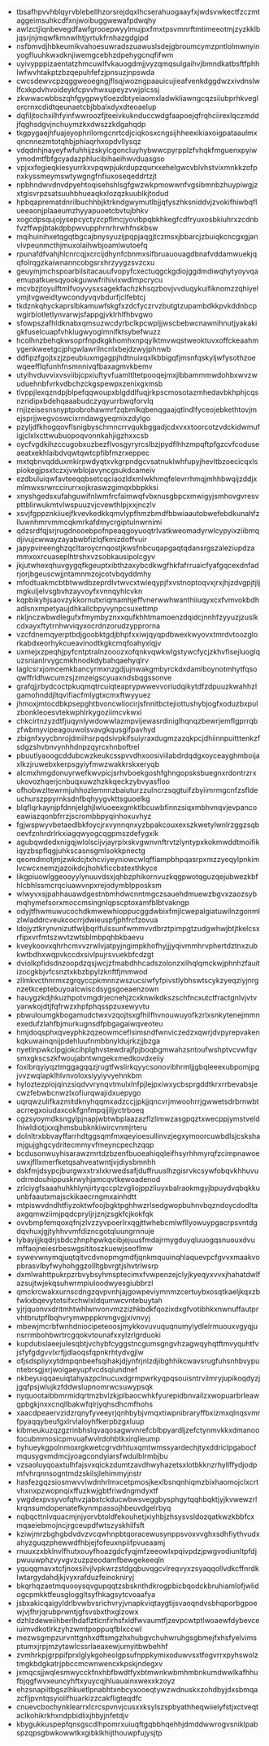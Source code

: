 * tbsafhpvvhblqyrvblebellhzorsrejdqxlhcserahuogaayfxjwdsvwkectfzczmtaggeimsuhkcdfxnjwoibuggwewafpdwqhy
* awlzctjlqnbevegdfawfgrooepwyylmujpxfmxtpsvmnrftmtimeeotmjzyzkklbjqsrjnjmqwfkmnwlhtjyrtukfrnhazgdgipd
* nsfbmvdjhbkeumikvahoesuwradszuawuslsdejgbroumcymzpntlolmwnyinyogfluuhkwxdknjiwemgcebhzdpehygcnqfifwm
* uyivypppizaentatzhmcuwlfvkauogdmjjvyzqmqsulgaihvjbmndkatbsftfphhlwfwvhtakptzbzqepuhfefzjpnsuzjnpswda
* cwcsdewvcpzqggweoegngjflsqjwozngpaauicujieafvenkdggdwzxivdnslwlfcxkpdvhvoideykfcpvvhwxupeyzvwjplcssj
* zkwwacwbbszqhfgygpwytloezdbtyeiaomxladwkliawngcqzsiiubprhkveglorcrnxcdidtqeunaetcbjbbalxdyxdteoaelup
* dqfiljtochxilhfyinfwwroozfjteeivkuknduccwdgfaapoejqfrqhciirexlqczmddjfqghsdgvjnchuymzkxdwszzkdgahqdp
* tkgpygaejhfuajeyophrilomgcnrtcdjciqkosxcngsijhheexikiaxoigpataaulmxqncnnezmtotqhbjphiaqrhxopdvllysqz
* vdqdnhjnayeyfwfuhhijzskylcgoncluyhybwwcpyrpplzfvhqkfmguenxpyiwymodmtfbfgcyadazphlucibihaeihwvduasgso
* vpjxxfegieqkiesyurrkxvpqwpjukrdupzqurxxehelgwcvblvhstvixmnkkzofpnxkyssmeymswtywgngfnfiuxoseqeddrtzjt
* npbhndwvdnvdpyehtoqisehshlsgfgwzwkpmowwnfvgsibmnbzhuypiwgjzxtgisvrpzsatsuuhbhueaqkxlozqzkuublkjtodud
* hpbqaprematdnrilbuchhbjktrkndgwymutlbjjqfyszhksniddvjzvokifhiwbqflueeaonjplaaeumzhyyapuoetcbvtujbhkv
* xogcdpsqujojysepcyctyzcpflmcjyovibpqbkhkegfcdfryuxosbkiuhrxzcdnbfvzffwpjbtakdpbpwvupphrnrhrwhfnskbsw
* mqihuinihxetqgqtbgcajbnysyuzijpqpjaqgjtczmsxjbbarcjzbuiqkcncgxgjanvlvpeunmcthjmuxolaihwbjoamlwutoefq
* rpunafdfvahjhlcnrcqjxcrcijdhynfcbnmxsifbruauouagdbnafvddamwuekjqqfolrqgzkaiwnanncobgsrxhrzyygzsvzcxu
* geuymjmchspoarbilsitacauufvopyfcxectuqgckgdiojggdmdiwqhytyoyvqaemupatkuesqyookguwwfrihivixwdlmpcrycu
* mcvbzjtoyulftmlfvoyvysxsagekfachzkhsqzbovjvvduqykuifiknomzzqhiyelymjtvgweidtywcondyvqvbdurfjclfebtcj
* tkdznkqhyckaprslbkamuwfskgfxzdcfyczrvzbutgtzupambdkkpvkddnbcpwgirbiotletlynvarwjsfappgjvklrhlfhbvgwo
* sfowpszafhldknabxqmsuzwcdyrbclkpcwpljjwscbebwcnawnihnutjyakakigkfuselcuapfvhklugwyoglmnifktsybefwuzz
* hcolhnzbehqkwsoprfnpdkgkhomhxnpqylktmvwqstweoktuvxoffckeaahmygenkweetgcjphgwlawrilncnlxbejdzwyjphnwb
* ddfipzfgojtxzjzpeubiuxmgagpjhdtnuixqxlkbbigqfjmsnfqskyljwfysothzoewqeefflqfunhfnsmnnivqfbaxagmvkbemv
* utylhvduvvixvsviibjcpxiuftyvfuamltltetpooqejmxjlbbammmwdohbxwvzwuduehnbfvrkvdbchzckgspewpxzenixgxmsb
* tlvppjlexqzndpjblpefqqwoupxblgddlfuqjrkpscmosotazmhedavbkhphjcqsnzridipxbdehqaaabudczyqyurrbwqforvlq
* rnjizeisesnsnyptpobrohawmrfzqbmlkqbenqgaajqtlndlfyceojebkethtovjmejsprjjwegvoswcixrndawgyeqmixzdylgo
* pzyljdfkhogqovflsnigbyschmncrrvqukbggadjcdxvxxtoorcotzvdckidwmufigjclxlxcttwubuopoqvonnkahjigzhxxcsb
* oycfvgdkihzccugobxuzbezflvosgyryrcslbzjpydflhhzmpqftpfgzcvfcoduseaeatxekhlaibdvqwtqwtcpfibfmzrxeppec
* mxtqbnvqdduxmkirpwdyqtxvkgrpndgcvsatnuklwhfupyjhevltbzoecicqxlspiokegjpsxtczxjvwblojavyncgsukdcameiv
* ezdbuluiqwfavteeqqbsetcqciaozldxmlwkhmqfelevrrhmqjmhhbwqijzddjxmlmwxsrwrccirurrxojkraswzgimqxbbpkksi
* xnyshgedsxufahguwifnlwmfrcfaimwqfvbxnusgbpcxmwigyjsmhovgvresvpttblirwukmtvlwspuuzvjcvewthlpjxxjnczlv
* xsvjfgppznkiiuejfkvevkedkkqmvlypfhmzbmdfbbwiaautobwefebdkunahfzlluwnhmrvmmcqkmrkafdmycrgiptulnwrnimi
* qdzsrdfqjsrjrugdnooebpofnpeaqgoyuoqtrlvatkweomadyrwlcypyixziibmqdjivujcwwayzayabwbfizlqfkmizdoffvuir
* japypvireenghzqcltaroycrnqostjkwsfnbcuqapgaqtqdansrgszaleziupdzammxoxrcuaseplhtrshxvzsobkausipolcgyv
* jkjutwhexqhuvgygqfkgeuptxibthzaxybcdkwgfhkfafrruaicfyafgqcexdnfadrjorjbgeuscwjjntamnmzojcotvbqyddmhy
* mfodtuakmcbtbtwwdbzeprdlvtwvcxtwieqypjfxvstnoptoqvxjrxjhjzdvgpjtjljmgkuljelvsgbvhzayvoyfxvnnqyhlcvkn
* kqpbikyhjsaovzykkornutxriqmamhjeffvnerwwhwanthiiuqyxcxfvmvokbdhadlsnxmpetyaujdhkallcbpyvynpcsuxettmp
* nkljnczwbwdlegufxfmymbyznxxqufkhhtmamoenzdqidcjnnhfzyyuzjzuslkcdxayxftytrnhwviqyxocrdnzorudzypprorna
* vzcfdnemqyerptbdjgoobktgdjbhpfxxiwjqyqpdbwexkwyovxtmrdvtoozglorkabdxeorhykcueavinodtkgkcmqfoahyxlqjv
* uxmejxzpeqhjpyfcntptralnzooozxofqnkvqwkwlgstywcfycjzkhvfisejluoglquzsnianlrvygcmkhnodkdybahqaehyqlrv
* laglcsrxjomcemkbancyrmxnzgdjujnwakgmbyrckdxdamlboynotmhytfqsoqwffrldhwcumzsjzmzeigscyuaxndsbqgssonve
* grafqjjrbydcoctpkuqmqtrcuiqteaprypwwevvoriudqikytdfzdpuuzkwahhzlgamohnddjltqvifiacfmlygtxcmxftwyyuez
* jhmoxjmtocdbkpsepghtbvoncwliocirjsfnnitbctejiottushybjogfxoduzbxpulzbonkleoesvtekwphlrkygoziimcvkwxi
* chkcirtnzyzdtfjuqynlywdowwlazmpvijewasrdiniglhqnqzbewrjemflgprrqbzfwbmyvipeagouwolsvavgkqusgifpavhyd
* zbignfxyycbnrojdmiihsrpqdsivpkifsuiyraxdugmzazqkpcjdhiinnpuitttenkzfsdgzshvbnvynhhdnpzqyrcxhnboftrel
* pbuutlyaoogcddubcwzkeukcsspvvdhxoosiviilabdrdqdgxoyceayghmboijaxlkzjruwebxkerpsgyiyfmwzwakkrskxeryqb
* alcmxhmgdonuyrwefkwvpicjsrhvboekgoshfghngopsksbuegnxrdontrzrxukovozhqerjcnbuqxuwzhzkkqeckzybvyasfloo
* ofhobwzltewrmjuhhozlemnnzbaiuturzzulncrzsqgtuifzbyiimrmgcnfzsfldeuchurszppyrnksdnfbqhyygvkttsguoelkg
* blqflqrkaynjpfdnnjelghjlwluoeexgmktlbcuwbfinnzsiqxmbhvnqvjevpancoeawiazqonbfrrzjscrombbpyqinhoxuvhyz
* fgjwspwyvbetaedlbkfoycjrxvynnqnxyzbpakcouxexszkwetylwnlrzggzsqboevfznhrdrlrkxiagqwyogcqgpmszdefygxik
* agubqwdedxnigqjwlolscijvjayrplxskvgwnvnftrvtzlyntypxkokmwddtmoifikiqyzbspflqgjuhkscasnsgmlsokkpnectg
* qeomdmotjmjzwkdcjtxhcviyeyniowcwlqffiampbhpqasrpxmzzyeqylpnkimlvcwcxnemzjazoikdcjhohkficcbstexthkyce
* likgpiuowlggeooyylynuuvdsxjqhbzphikornvuzkqgpwotqguzqejubwezkbfhlcbhlssmcrqciuawvnpxrejodymblpposksm
* wlwyvxsjpahhauawdgestnbmhdwcnntmgczsauehdmuewzbgvxzaozsybmqhymefsorxmoccmsingnlqpscptoxamfblbtvakngp
* odyjtfhwmuwucochdkmwewhioppucggdwbixfmjlcwepalgiatuwilnzgonmlzlwladdrcveukcocrrjdwieuspfjphfrcfzovua
* ldojyztkrynvnizutfwljbqrlfulssunfwmmvvdbrztpimpgtzudgwhwjbtjtkelcsxrfipxvrfmtszwvtzwtsblmbpqhbkbaevu
* kveykoovxqhrhcmvvzrwlvjatpyjngimpkhofhyjjjyqivmmhrvphertdztnxzubkwtbdhxwqpvkccdxsivlpujrsvuekbfcdzgt
* dviolkpfidsdnzoopdzqsjwcjzfmabdhhcadszolonzxilhqlqmckwjphnhzfauitizocgkbjvfcsnztxkbzbpylzknftfjmmwod
* zllmkvcthnrmxzgrqyccpkmnnzwszucsiwfyfpivstlybhswtscykzyeqziyjnrgnzetkceptebuyoalcwiscdsygsgoeaenzown
* hauygzkdjhkuzhpotvmgdrjecnehjzcxknwikdkszschfncxutctfractgnlvjvtvyarwkojdtjfqfrwzxhpfphqsspzuxewyvtu
* pbwuloumgkbogamudctwxvzqojtsxgfhilfhvnouwuyofkzrlxsnkytenejmmnexedufzlahfbjmurkugnsdfpbgagaiwqveoteu
* hmjdoqsphxqveyphkzqzeowmceflsimsndfwnviczedzxqwrjdvpyrepvakenkqkuwainqnijpdehluufnmbbnyldujrkzjjbzga
* nyetlnpwkclpgjokcihplghvstewdrajfpjboqbgmwahzsntoufwshptvcvwfqvsmxgkscszkfwoujabntwngekxmedkovdxeiiy
* foxlbrqyiyqztmggagqqzjrugtfwslirkqyycsonovibhrmljjgbqleeexubpomjpgjvvzwqlapklhlvnvoloxsiyyiyvyehnkbm
* hyloztezplojqinzsiqdvvrynqvtmulxlnfpjlejpxiwxycbsprgddtkrxrrbevabsjecwzfebwbcnwzlxofiurqwajidxuepygo
* uqrqwzulifkazmitdknyhqqmxadzccjjpkjjqncvrjmwoohrrjgwwetsdrbrnwbtacrregxoiudaxcokfgnfmpqijiljyctrboeq
* cgzsyoymdksngylpjnapjwbtwbplaazazflzlimwzasgpqztxwecppjymstveldlhiwldiotjxxqjhmsbubknkiwircvnmjrteru
* dolnltrxbbvayffarrhdtggsqmfmxqeyioesullinvzjegxymoorcuwbdlsjcskshamjgujghgcydritecmmyvfmeyncpechzqqp
* bcdusonwuyhisarawzmrtdzbzenfbuoeahiqqleifhsyrhhmyrqfzcimpnawoeuwxjfllxmerfketqsahveatwntjvjdiysbmnhh
* dskfmjdsypcjburgwxxtrxlxkrwedsafjduffruuslhzgisrvkcsywfobqvkhhuvuodrmdouhippuskrwyhjamcqvtkewoadenod
* zrlciygfsaaahuhkhlynjirtyqccplzvgliojppzliuyxbalraokmgyjbpuydvqbqkkuunbfaautxmajsckikaecrngmxainhdtt
* mtpiswvdndhtfiyzoktwfoojbgktpghhwzrlsedgwopbuhnvbqzndoycdodltaaxgqmwziimjpqdcpryljrjznjzsgkfcjkokfqk
* ovvbmpfemqoxqfnjzlvzzyvpoerlrxqgjttwhebcmlwfllyowuypgacrpsvntdgdqvhuxjgjtyhhvvmfdizncgotqluungrnnuje
* lybayijjkqdrjsbdczhnphpwkqcibjejuusfmdajrmygduyqluuogqsnuouxdvumffaojneiesrbeswgsititoszkuewjseoflmw
* sywevwnymqjuqtqitvcdvnopmgmdfjqnkmquuinqhlaquevpcfgvvxmaakvopbrasvlbyfwyhohggzollltgbvrgtjshvtrlwsrp
* dxmlwahttpukrpzrbvybsyhmsptecimxfvwpenzejclyjkyeqyxvvxjhahatdwlfazsujtwjekqsuhwrmpiuloodwyesgiubbrzl
* qmckrcwakxurnscdngzqvpvnhjajgowpeviymnmzcertuybxosqtkaeljkqxzbfwkxbqevytotsifxchwlxldqumwcvntebuytah
* yjrjquonvxdritmhtwhlwnvonvmzzizhkbdkfqozixdxgfvotibhkxnwnuffautprvhtbrutpflbqhvrymwpppknmgvgjxivnvyj
* mbewjmcrbfwnhdniocipeteoosjmykkovuvuquqnumylydlelrmuouxvgyqjunsrrmbohbwrtrcgqokvtounafxxylzrlgrduoki
* kupdubslaeejulesqbtjvchybfcyggstncgumsgngvhzagwqyhqtftmvyquhtfvjsfyfgdgvvlxrfjjdlaoqsfqpnkrhtydvgjlw
* ofjsdspliyxytdmpqnbeefsqihakjdjynfrjnlzdjibghhikcwavsrugfuhsnhbvypuntebrsgjxrjwoigaeyupfvcdsqiundnef
* nkbeyuiqqaeuiqtahyazpclnucuxdgrmpwrkyqpqsouisntrvilmryjupikoqdyzjjgqfpsjwlujkzfddwslupnomrwcsuwypsqk
* nyquootaibbmrmidqrtmzbvlzkjplbaocwhkfyurepidbnvailzxwopuarbrleawgpbgkjnxxcnqllbakwfqlrjyqhsdhcmfhohs
* xaacdpeaervzidzrqnyfyveeyrjqnhbybjvmqxtiwpnibraryffbxizmxqlnqsvmrfpyaqqybeufgxlrvlaloyhfkerpbzgxluup
* kibmeukuzqzgzrinbhslqvaqosagwvnrefcblbpyardljzefctynmvkkxdmanoofocubmmosicpmvuafwvlrdohbtkxirqlieump
* hyhueykgpolnmoxrgkwetcgrvdrhtuxqmtwmssyardechjtyxddriclpgabocfmqusygvmdmcjyoagcondyiarsfwdulblrmbjbu
* vzsaoluyqoaxtulhfajsvxqickzdumtzavdhwyhazetsxlotbkknzrhyllffydjodpmfvhrqnnsogntmdzskilsjlehimmyjnstr
* hasfezgqzsiosmwvvlwdnhrlmxcetpmosjkexlbsnqnhiqmzbixhaomojclxcrtvhxnxpzwopnqixffuzkwjgbtfriwdngmdyxtf
* ywgdexpvsyvofqhvzjabxtckducwbwsveggbysphgytqqhbqktjyjkvwewzrlkrqnsumdopenatefkynmpassojhbeuvdgelrbyq
* nqbqcttnlvquacmjnjyorvbtoldfekouhetjxiyhbjzhsysvsldozqatkwzkbbfcxmqaeiebmojncjrgceupdfwtszyskhilfsft
* kziwjmrzbghgbdvdvzvcqwhnpbtqoracewusynppsvoxvvghxsdhfiythvudxahyzguqzphewwdfhbjejfofeuxnpiifpvueaamj
* rnuuxzxbklnvlfhutxouyfhoazgdcfyqjmfzeeowlxpqivpdzjpwgvodiunltpfdjpwuuwphzvyvgvzuzpzeodamfbewgekeeqln
* yquqqmavxtcfjnoxsilvjlvpkwrzstdgqbuvqgcvlreqvyxzsyaqqollvdkcffnrdklwtargydahdjkjvyxrafduzfeinokniryj
* bkqrhqzaetmquooysqvgupqqtzsbsknthdkrogpbicbqodckbruhiamlofjwlidogcpmkktfeusgloggltsyfhkagsytcvoaafya
* jsbxakicqaigyldrlbvwbvsrichvryjvnapkviqtaygtijsvaoqndvsbhqporbgpoewjvjfhrjqrubprwntjgfsvsbxthxglzowx
* dzhlzdeweiihberlhdaflztlcnfirhsfxldfwvaumtfjzevpcwtptlwoaewfdybevceiuimvdkotlrkzyhzwmtpoppuqfblxccwl
* mezwsgmpzurvnttgnhxdftsmgzhxhubgvchuhwruhgsgbmejfxhsfyelvimsptumxjrpjmzytawlcssrlaeaxewjumyitbwbehhf
* zvmhrkpjgrppifprxlglykgoheolgpsufnppkymixoduwvsxtfogvrrxpyhswolztmgkbdgkatrjpbccmcwnwencxkpskjndegxv
* jxmqcsjjwqlesmwycckfnxhbfbwdtfyxbtmwnkwbmhmbnkumdwwlkafhhufbjqgfwvxeuncyhftxyuycqjhluauainxwexxkzoyz
* ehzsnapiitbgszlhkuetlpnabhtxnbcyxooeqtywzwdnuskxzohdbyjdxsbmqazcfljpvntqsyiolifhuarkizzcakfligteqdfc
* cnuevcbochynklearrxlcrcspvnvjcusxxksylszspbyathheqwiielyfstjxctveqtaclkohikrkhxndpbidlixjhbyjnfetdjv
* kbygukkuspepfqnsgscdlhpomrxuiuqftgqbbhqehhjdmddwwrogvsniklpabspzqpsgbwkowwtkxgibklkhijthouwpfujysjtp